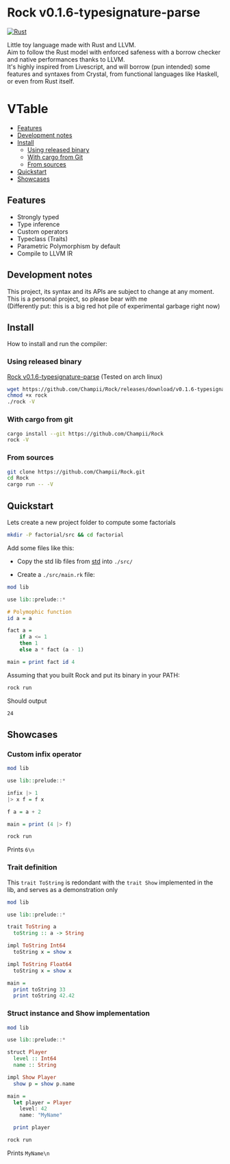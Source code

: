 # Rock v0.1.6-typesignature-parse

[![Rust](https://github.com/Champii/Rock/actions/workflows/rust.yml/badge.svg?branch=typesignature_parse)](https://github.com/Champii/Rock/actions/workflows/rust.yml)

Little toy language made with Rust and LLVM.  
Aim to follow the Rust model with enforced safeness with a borrow checker and native performances thanks to LLVM.  
It's highly inspired from Livescript, and will borrow (pun intended) some features and syntaxes from Crystal, from functional languages like Haskell, or even from Rust itself.

# VTable
- [Features]( #features )
- [Development notes]( #development-notes )
- [Install]( #install )
    - [Using released binary]( #using-released-binary )
    - [With cargo from Git]( #with-cargo-from-git )
    - [From sources]( #from-sources )
- [Quickstart]( #quickstart )
- [Showcases]( #showcases )

## Features

- Strongly typed
- Type inference
- Custom operators
- Typeclass (Traits)
- Parametric Polymorphism by default
- Compile to LLVM IR

## Development notes

This project, its syntax and its APIs are subject to change at any moment.  
This is a personal project, so please bear with me  
(Differently put: this is a big red hot pile of experimental garbage right now)

## Install

How to install and run the compiler:

### Using released binary

[Rock v0.1.6-typesignature-parse](https://github.com/Champii/Rock/releases/download/v0.1.6-typesignature-parse/rock) (Tested on arch linux)

``` sh
wget https://github.com/Champii/Rock/releases/download/v0.1.6-typesignature-parse/rock
chmod +x rock
./rock -V
```

### With cargo from git

``` sh
cargo install --git https://github.com/Champii/Rock
rock -V
```

### From sources

``` sh
git clone https://github.com/Champii/Rock.git
cd Rock
cargo run -- -V
```

## Quickstart

Lets create a new project folder to compute some factorials

``` sh
mkdir -P factorial/src && cd factorial
```

Add some files like this:

- Copy the std lib files from [std](https://github.com/Champii/Rock/blob/master/std/src) into `./src/`

- Create a `./src/main.rk` file:

```haskell
mod lib

use lib::prelude::*

# Polymophic function
id a = a

fact a =
    if a <= 1
    then 1
    else a * fact (a - 1)

main = print fact id 4
```

Assuming that you built Rock and put its binary in your PATH:

``` sh
rock run
```

Should output

``` sh
24
```

## Showcases

### Custom infix operator

``` haskell
mod lib

use lib::prelude::*

infix |> 1
|> x f = f x

f a = a + 2

main = print (4 |> f)
```

``` sh
rock run
```

Prints `6\n`

### Trait definition

This `trait ToString` is redondant with the `trait Show` implemented in the lib, and serves as a demonstration only

``` haskell
mod lib

use lib::prelude::*

trait ToString a
  toString :: a -> String

impl ToString Int64
  toString x = show x

impl ToString Float64
  toString x = show x

main =
  print toString 33
  print toString 42.42

```

### Struct instance and Show implementation

``` haskell
mod lib

use lib::prelude::*

struct Player
  level :: Int64
  name :: String

impl Show Player
  show p = show p.name

main =
  let player = Player
    level: 42
    name: "MyName"

  print player
```

``` sh
rock run
```

Prints `MyName\n`
